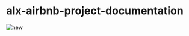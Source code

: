 # alx-airbnb-project-documentation
![new ](https://github.com/user-attachments/assets/d7ef8c25-8d01-49a4-b72e-3276b30cba8f)


